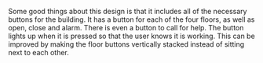Some good things about this design is that it includes all of the necessary buttons for the building. It has a button for each of the four floors, as well as open, close and alarm. There is even a button to call for help. The button lights up when it is pressed so that the user knows it is working. This can be improved by making the floor buttons vertically stacked instead of sitting next to each other.
